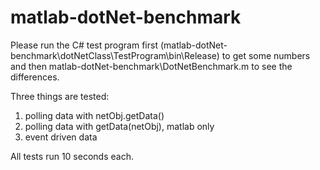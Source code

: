 # matlab-dotNet-benchmark

Please run the C# test program first (matlab-dotNet-benchmark\dotNetClass\TestProgram\bin\Release) to get some numbers and then matlab-dotNet-benchmark\DotNetBenchmark.m to see the differences.

Three things are tested:
1) polling data with netObj.getData()
2) polling data with getData(netObj), matlab only
3) event driven data

All tests run 10 seconds each.

